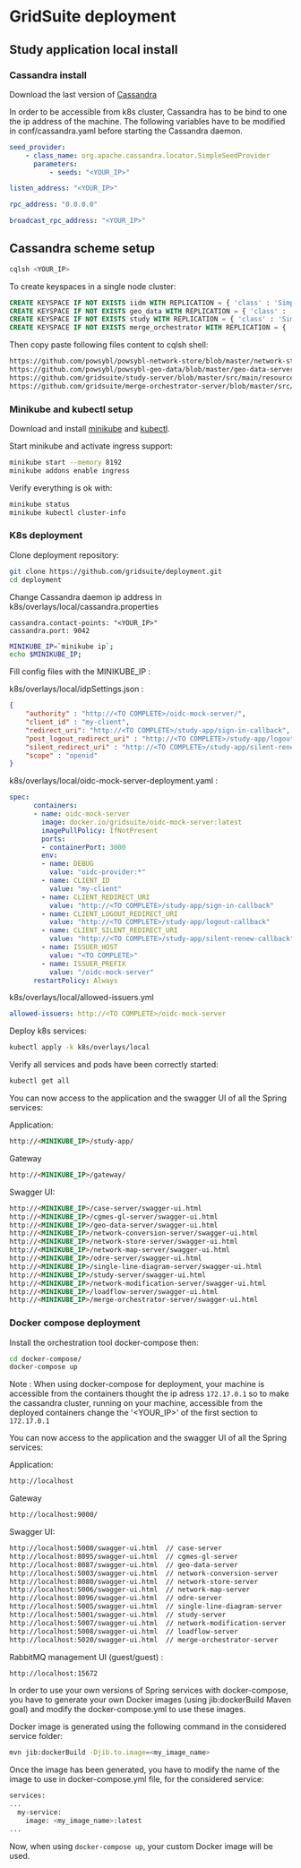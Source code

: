 # GridSuite deployment

## Study application local install

### Cassandra install

Download the last version of [Cassandra](http://www.apache.org/dyn/closer.lua/cassandra/3.11.5/apache-cassandra-3.11.5-bin.tar.gz)

In order to be accessible from k8s cluster, Cassandra has to be bind to one the ip address of the machine.  The following variables have to be modified in conf/cassandra.yaml before starting the Cassandra daemon.

```yaml
seed_provider:
    - class_name: org.apache.cassandra.locator.SimpleSeedProvider
      parameters:
          - seeds: "<YOUR_IP>"

listen_address: "<YOUR_IP>"

rpc_address: "0.0.0.0"

broadcast_rpc_address: "<YOUR_IP>"
```

## Cassandra scheme setup

```bash
cqlsh <YOUR_IP>
```

To create keyspaces in a single node cluster:

```sql
CREATE KEYSPACE IF NOT EXISTS iidm WITH REPLICATION = { 'class' : 'SimpleStrategy', 'replication_factor' : 1 };
CREATE KEYSPACE IF NOT EXISTS geo_data WITH REPLICATION = { 'class' : 'SimpleStrategy', 'replication_factor' : 1};
CREATE KEYSPACE IF NOT EXISTS study WITH REPLICATION = { 'class' : 'SimpleStrategy', 'replication_factor' : 1 };
CREATE KEYSPACE IF NOT EXISTS merge_orchestrator WITH REPLICATION = { 'class' : 'SimpleStrategy', 'replication_factor' : 1 };
```

Then copy paste following files content to cqlsh shell:
```html
https://github.com/powsybl/powsybl-network-store/blob/master/network-store-server/src/main/resources/iidm.cql
https://github.com/powsybl/powsybl-geo-data/blob/master/geo-data-server/src/main/resources/geo_data.cql
https://github.com/gridsuite/study-server/blob/master/src/main/resources/study.cql
https://github.com/gridsuite/merge-orchestrator-server/blob/master/src/main/resources/merge_orchestrator.cql
```

### Minikube and kubectl setup

Download and install [minikube](https://kubernetes.io/fr/docs/tasks/tools/install-minikube/) and [kubectl](https://kubernetes.io/fr/docs/tasks/tools/install-kubectl/).

Start minikube and activate ingress support:
```bash
minikube start --memory 8192
minikube addons enable ingress
```

Verify everything is ok with:
```bash
minikube status
minikube kubectl cluster-info
```

### K8s deployment

Clone deployment repository:
```bash 
git clone https://github.com/gridsuite/deployment.git
cd deployment
```

Change Cassandra daemon ip address in k8s/overlays/local/cassandra.properties
```properties
cassandra.contact-points: "<YOUR_IP>"
cassandra.port: 9042
```

```bash
MINIKUBE_IP=`minikube ip`;
echo $MINIKUBE_IP;
```
Fill config files with the MINIKUBE_IP :

k8s/overlays/local/idpSettings.json :
```json
{
    "authority" : "http://<TO COMPLETE>/oidc-mock-server/",
    "client_id" : "my-client",
    "redirect_uri": "http://<TO COMPLETE>/study-app/sign-in-callback",
    "post_logout_redirect_uri" : "http://<TO COMPLETE>/study-app/logout-callback",
    "silent_redirect_uri" : "http://<TO COMPLETE>/study-app/silent-renew-callback",
    "scope" : "openid"
}
```

k8s/overlays/local/oidc-mock-server-deployment.yaml :
```yaml
spec:
      containers:
      - name: oidc-mock-server
        image: docker.io/gridsuite/oidc-mock-server:latest
        imagePullPolicy: IfNotPresent
        ports:
        - containerPort: 3000
        env:
        - name: DEBUG
          value: "oidc-provider:*"
        - name: CLIENT_ID
          value: "my-client"
        - name: CLIENT_REDIRECT_URI
          value: "http://<TO COMPLETE>/study-app/sign-in-callback"
        - name: CLIENT_LOGOUT_REDIRECT_URI
          value: "http://<TO COMPLETE>/study-app/logout-callback"
        - name: CLIENT_SILENT_REDIRECT_URI
          value: "http://<TO COMPLETE>/study-app/silent-renew-callback"
        - name: ISSUER_HOST
          value: "<TO COMPLETE>"
        - name: ISSUER_PREFIX
          value: "/oidc-mock-server"
      restartPolicy: Always
```

k8s/overlays/local/allowed-issuers.yml
```yaml
allowed-issuers: http://<TO COMPLETE>/oidc-mock-server
```


Deploy k8s services:
```bash 
kubectl apply -k k8s/overlays/local
```

Verify all services and pods have been correctly started:
```bash 
kubectl get all
```
You can now access to the application and the swagger UI of all the Spring services:

Application:
```html
http://<MINIKUBE_IP>/study-app/
```

Gateway 
```html
http://<MINIKUBE_IP>/gateway/
```

Swagger UI:
```html
http://<MINIKUBE_IP>/case-server/swagger-ui.html
http://<MINIKUBE_IP>/cgmes-gl-server/swagger-ui.html
http://<MINIKUBE_IP>/geo-data-server/swagger-ui.html
http://<MINIKUBE_IP>/network-conversion-server/swagger-ui.html
http://<MINIKUBE_IP>/network-store-server/swagger-ui.html
http://<MINIKUBE_IP>/network-map-server/swagger-ui.html
http://<MINIKUBE_IP>/odre-server/swagger-ui.html
http://<MINIKUBE_IP>/single-line-diagram-server/swagger-ui.html
http://<MINIKUBE_IP>/study-server/swagger-ui.html
http://<MINIKUBE_IP>/network-modification-server/swagger-ui.html
http://<MINIKUBE_IP>/loadflow-server/swagger-ui.html
http://<MINIKUBE_IP>/merge-orchestrator-server/swagger-ui.html
```

### Docker compose  deployment
Install the orchestration tool docker-compose then: 
```bash 
cd docker-compose/
docker-compose up
```
Note : When using docker-compose for deployment, your machine is accessible from the containers thought the ip adress
`172.17.0.1` so to make the cassandra cluster, running on your machine, accessible from the deployed
containers change the '<YOUR_IP>' of the first section to `172.17.0.1`

You can now access to the application and the swagger UI of all the Spring services:

Application:
```html
http://localhost
```

Gateway 
```html
http://localhost:9000/
```

Swagger UI:
```html
http://localhost:5000/swagger-ui.html  // case-server
http://localhost:8095/swagger-ui.html  // cgmes-gl-server
http://localhost:8087/swagger-ui.html  // geo-data-server
http://localhost:5003/swagger-ui.html  // network-conversion-server
http://localhost:8080/swagger-ui.html  // network-store-server
http://localhost:5006/swagger-ui.html  // network-map-server
http://localhost:8096/swagger-ui.html  // odre-server
http://localhost:5005/swagger-ui.html  // single-line-diagram-server
http://localhost:5001/swagger-ui.html  // study-server
http://localhost:5007/swagger-ui.html  // network-modification-server
http://localhost:5008/swagger-ui.html  // loadflow-server
http://localhost:5020/swagger-ui.html  // merge-orchestrator-server
```
RabbitMQ management UI (guest/guest) :
```html
http://localhost:15672
```

In order to use your own versions of Spring services with docker-compose, you have to generate your own Docker images (using jib:dockerBuild Maven goal) and modify the docker-compose.yml to use these images.

Docker image is generated using the following command in the considered service folder:
```bash 
mvn jib:dockerBuild -Djib.to.image=<my_image_name>
```
Once the image has been generated, you have to modify the name of the image to use in docker-compose.yml file, for the considered service:
```bash
services:
...
  my-service:
    image: <my_image_name>:latest
...
```
Now, when using ```docker-compose up```, your custom Docker image will be used. 

